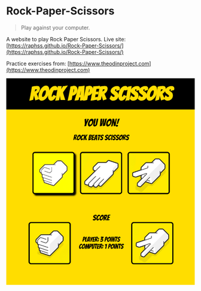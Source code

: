 # Rock-Paper-Scissors
> Play against your computer.

A website to play Rock Paper Scissors. Live site: [https://raphss.github.io/Rock-Paper-Scissors/](https://raphss.github.io/Rock-Paper-Scissors/)

Practice exercises from: [https://www.theodinproject.com](https://www.theodinproject.com)

<p align="center">
    <img src="game.png" alt="Rock-Paper-Scissors Game" width="800">
</p>
